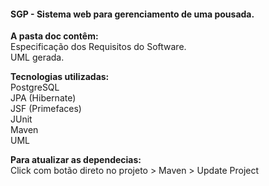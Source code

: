 <h4>SGP - Sistema web para gerenciamento de uma pousada.</h4>

<b>A pasta doc contêm:</b> </br>
Especificação dos Requisitos do Software.</br>
UML gerada. </br>

<b>Tecnologias utilizadas:</b> </br>
PostgreSQL </br>
JPA (Hibernate) </br>
JSF (Primefaces) </br>
JUnit </br>
Maven </br>
UML </br>

<b>Para atualizar as dependecias:</b> </br>
Click com botão direto no projeto > Maven > Update Project </br>
